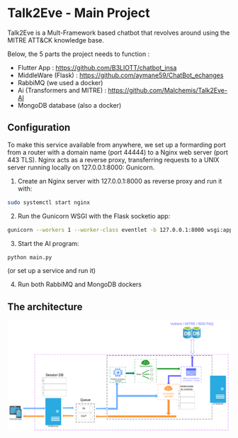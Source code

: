 # Talk2Eve - Main Project
Talk2Eve is a Mult-Framework based chatbot that revolves around using the MITRE ATT&CK knowledge base. 

Below, the 5 parts the project needs to function :
- Flutter App : https://github.com/B3LIOTT/chatbot_insa
- MiddleWare (Flask) : https://github.com/aymane59/ChatBot_echanges
- RabbiMQ (we used a docker)
- Ai (Transformers and MITRE) : https://github.com/Malchemis/Talk2Eve-AI
- MongoDB database (also a docker)

## Configuration
To make this service available from anywhere, we set up a formarding port from a router with a domain name (port 44444) to a Nginx web server (port 443 TLS). Nginx acts as a reverse proxy, transferring requests to a UNIX server running locally on 127.0.0.1:8000: Gunicorn.
1. Create an Nginx server with 127.0.0.1:8000 as reverse proxy and run it with:
```bash
sudo systemctl start nginx
```

2. Run the Gunicorn WSGI with the Flask socketio app:
 ```bash
gunicorn --workers 1 --worker-class eventlet -b 127.0.0.1:8000 wsgi:app
```
3. Start the AI program:
```bash
python main.py
```
(or set up a service and run it)

4. Run both RabbiMQ and MongoDB dockers

## The architecture

![iamge of the pipeline of Talk2Eve Project](archi.png "Project Sructure")
